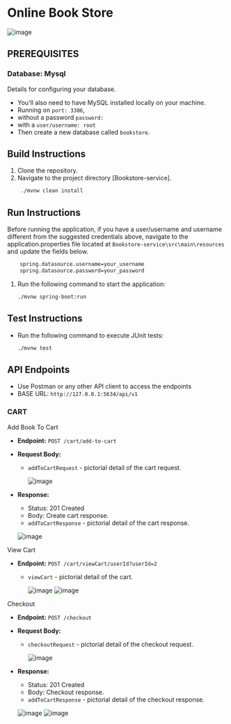 # Online Book Store

![image](https://i.pinimg.com/564x/a9/cb/7d/a9cb7d045cdf52ccda8bc00851ac1a70.jpg)

## PREREQUISITES

### Database: Mysql
Details for configuring your database.

- You'll also need to have MySQL installed locally on your machine.
- Running on ```port: 3306```,
- without a password ```password:   ```
- with a ```user/username: root```
- Then create a new database called ``` bookstore ```.


## Build Instructions
1. Clone the repository.
2. Navigate to the project directory [Bookstore-service].
   ```bash 
    ./mvnw clean install
    ```

## Run Instructions
Before running the application, if you have a user/username and username different from the suggested credentials above,
navigate to the application.properties file located at ``` Bookstore-service\src\main\resources ``` and update the fields below.

```bash
    spring.datasource.username=your_username
    spring.datasource.password=your_password
```

1. Run the following command to start the application:
    ```bash 
    ./mvnw spring-boot:run
    ```

## Test Instructions
- Run the following command to execute JUnit tests:
    ```bash
    ./mvnw test
    ```

## API Endpoints
- Use Postman or any other API client to access the endpoints
- BASE URL: `http://127.0.0.1:5634/api/v1`

### CART
Add Book To Cart

- **Endpoint:** `POST /cart/add-to-cart`
- **Request Body:**
  - `addToCartRequest` - pictorial detail of the cart request.
    
    ![image](https://github.com/nelson8013/interswitch_bookStore_service/assets/12644704/75df85ac-54dc-450f-a772-398147411652)


- **Response:**
  - Status: 201 Created
  - Body: Create cart response.
   - `addToCartResponse` - pictorial detail of the cart response.
     
    ![image](https://github.com/nelson8013/interswitch_bookStore_service/assets/12644704/47011af6-7719-4e24-97d8-d8bbecb3370e)

View Cart

- **Endpoint:** `POST /cart/viewCart/userId?userId=2`
  - `viewCart` - pictorial detail of the cart.
 
    ![image](https://github.com/nelson8013/interswitch_bookStore_service/assets/12644704/be14f826-0fb0-4955-9663-6d9ab4c3ca45)
    ![image](https://github.com/nelson8013/interswitch_bookStore_service/assets/12644704/58440911-0808-4b9a-b6e4-8900112f8f69)

    


Checkout

- **Endpoint:** `POST /checkout`
- **Request Body:**
  - `checkoutRequest` - pictorial detail of the checkout request.
    
    ![image](https://github.com/nelson8013/interswitch_bookStore_service/assets/12644704/60db17a7-47dc-43c8-ad19-5caf763fdd63)


- **Response:**
  - Status: 201 Created
  - Body: Checkout response.
   - `addToCartResponse` - pictorial detail of the checkout response.
     
    ![image](https://github.com/nelson8013/interswitch_bookStore_service/assets/12644704/9dbab297-794e-4d0a-a695-823439f50842)
    ![image](https://github.com/nelson8013/interswitch_bookStore_service/assets/12644704/cc30c5f6-6e99-40d7-91db-95e49fbdb131)






